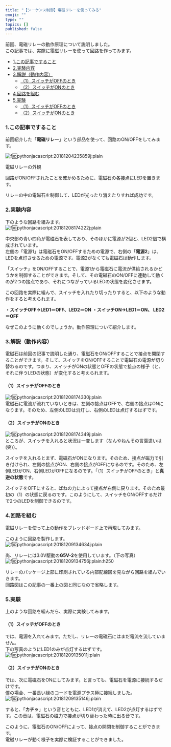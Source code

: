 ```yaml
---
title: "【シーケンス制御】電磁リレーを使ってみる"
emoji: ""
type: ""
topics: []
published: false
---
```


前回、電磁リレーの動作原理について説明しました。  
この記事では、実際に電磁リレーを使って回路を作ってみます。

* [1.この記事ですること](#1この記事ですること)
* [2.実験内容](#2実験内容)
* [3.解説（動作内容）](#3解説動作内容)  
   * [（1）スイッチがOFFのとき](#1スイッチがOFFのとき)  
   * [（2）スイッチがONのとき](#2スイッチがONのとき)
* [4.回路を組む](#4回路を組む)
* [5.実験](#5実験)  
   * [（1）スイッチがOFFのとき](#1スイッチがOFFのとき-1)  
   * [（2）スイッチがONのとき](#2スイッチがONのとき-1)

### 1.この記事ですること

前回紹介した「**電磁リレー**」という部品を使って、回路のON/OFFをしてみます。

![f:id:pythonjacascript:20181204235859j:plain](/images/ppythonjacascript2018120420181204235859.jpg "f:id:pythonjacascript:20181204235859j:plain")

電磁リレーの外観

  
回路がON/OFFされたことを確かめるために、電磁石の各接点にLEDを置きます。

リレーの中の電磁石を制御して、LEDが光ったり消えたりすれば成功です。  
  
### 2.実験内容

下のような回路を組みます。  
![f:id:pythonjacascript:20181208174222j:plain](/images/ppythonjacascript2018120820181208174222.jpg "f:id:pythonjacascript:20181208174222j:plain")

  
中央部の青い四角が電磁石を表しており、そのほかに電源が2個と、LED2個で構成されています。  
左側の「電源1」は電磁石をON/OFFするための電源で、右側の「**電源2**」は、LEDを点灯させるための電源です。電源2がなくても電磁石は動作します。

  
「スイッチ」をON/OFFすることで、電源1から電磁石に電流が供給されるかどうかを制御することができます。そして、その電磁石のON/OFFに連動して動くのが2つの接点であり、それにつながっているLEDの状態を変化させます。

  
この回路を実際に組んで、スイッチを入れたり切ったりすると、以下のような動作をすると考えられます。  
  
**・スイッチOFF→LED1＝OFF、LED2＝ON** 
**・スイッチON→LED1＝ON、 LED2＝OFF**

なぜこのように動くのでしょうか。動作原理について紹介します。  
  
  
### 3.解説（動作内容）

電磁石は前回の記事で説明した通り、電磁石をON/OFFすることで接点を開閉することができます。そして、スイッチをON/OFFすることで電磁石の電源が切り替わるのです。つまり、スイッチがONの状態とOFFの状態で接点の様子（と、それに伴うLEDの状態）が変化すると考えられます。  
  
#### （1）スイッチがOFFのとき

![f:id:pythonjacascript:20181208174330j:plain](/images/ppythonjacascript2018120820181208174330.jpg "f:id:pythonjacascript:20181208174330j:plain")  
電磁石に電流が流れていないときは、左側の接点はOFFで、右側の接点はONになります。そのため、左側のLEDは消灯し、右側のLEDは点灯するはずです。  
  
#### （2）スイッチがONのとき

![f:id:pythonjacascript:20181208174349j:plain](/images/ppythonjacascript2018120820181208174349.jpg "f:id:pythonjacascript:20181208174349j:plain")  
ところが、スイッチを入れると状況は一変します（なんやねんその言葉遣いは(笑)）。

  
スイッチを入れるとまず、電磁石がONになります。そのため、接点が磁力で引き付けられ、左側の接点がON、右側の接点がOFFになるのです。そのため、左側LEDがON、右側LEDがOFFになるのです。「（1）スイッチがOFFのとき」と**真逆の状態**です。

スイッチをOFFにすると、ばねの力によって接点が右側に戻ります。そのため最初の（1）の状態に戻るのです。このようにして、スイッチをON/OFFするだけで2つのLEDを制御できるのです。  
  
### 4.回路を組む

電磁リレーを使って上の動作をブレッドボード上で再現してみます。

このように回路を製作します。  
![f:id:pythonjacascript:20181209134634j:plain](/images/ppythonjacascript2018120920181209134634.jpg "f:id:pythonjacascript:20181209134634j:plain")

尚、リレーには3.0V駆動の**G5V-2**を使用しています。（下の写真）  
![f:id:pythonjacascript:20181209134756j:plain:h250](/images/ppythonjacascript2018120920181209134756.jpg "f:id:pythonjacascript:20181209134756j:plain:h250")

リレーのパッケージ上部に印刷されている内部配線図を見ながら回路を組んでいきます。  
回路図はこの記事の一番上の図と同じなので省略します。  
  
### 5.実験

上のような回路を組んだら、実際に実験してみます。

#### （1）スイッチがOFFのとき

では、電源を入れてみます。ただし、リレーの電磁石にはまだ電流を流していません。  
下の写真のようにLED1のみが点灯するはずです。  
![f:id:pythonjacascript:20181209135011j:plain](/images/ppythonjacascript2018120920181209135011.jpg "f:id:pythonjacascript:20181209135011j:plain")  
  
  
#### （2）スイッチがONのとき

では、次に電磁石をONにしてみます。と言っても、電磁石を電源に接続するだけです。  
僕の場合、一番長い緑のコードを電源プラス極に接続しました。  
![f:id:pythonjacascript:20181209135146j:plain](/images/ppythonjacascript2018120920181209135146.jpg "f:id:pythonjacascript:20181209135146j:plain")  

すると、「**カチッ**」という音とともに、LED1が消えて、LED2が点灯するはずです。この音は、電磁石の磁力で接点が切り替わった時に出る音です。

  
このように、電磁石のON/OFFによって、接点の開閉を制御することができます。  
電磁リレーが動く様子を実際に検証することができました。